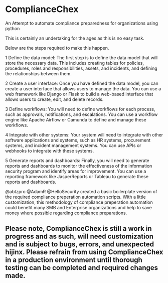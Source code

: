 # ComplianceChex
An Attempt to automate compliance preparedness for organizations using python

This is certainly an undertaking for the ages as this is no easy task. 

Below are the steps required to make this happen. 

   1 Define the data model: The first step is to define the data model that will store the necessary data. This includes creating tables for policies, procedures, roles and responsibilities, assets, and incidents, and defining the relationships between them.

   2 Create a user interface: Once you have defined the data model, you can create a user interface that allows users to manage the data. You can use a web framework like Django or Flask to build a web-based interface that allows users to create, edit, and delete records.

   3 Define workflows: You will need to define workflows for each process, such as approvals, notifications, and escalations. You can use a workflow engine like Apache Airflow or Camunda to define and manage these workflows.

  4 Integrate with other systems: Your system will need to integrate with other software applications and systems, such as HR systems, procurement systems, and incident management systems. You can use APIs or webhooks to integrate with these systems.

   5 Generate reports and dashboards: Finally, you will need to generate reports and dashboards to monitor the effectiveness of the information security program and identify areas for improvement. You can use a reporting framework like JasperReports or Tableau to generate these reports and dashboards.

@abtzpro @AdamR @HelloSecurity created a basic boilerplate version of the required compliance preperation automation scripts. With a little customization, this methodology of compliance preperation automation could benefit many SMB and Enterprise organizations and help to save money where possible regarding compliance preparations.


## Please note, ComplianceChex is still a work in progress and as such, will need customization and is subject to bugs, errors, and unexpected hijinx. Please refrain from using ComplianceChex in a production environment until thorough testing can be completed and required changes made.

